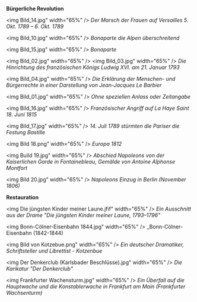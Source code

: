 **Bürgerliche Revolution**

<img Bild_14.jpg" width="65%" />
_Der Marsch der Frauen auf Versailles 5. Okt. 1789 – 6. Okt. 1789_


<img Bild_10.jpg" width="65%" />
_Bonaparte die Alpen überschreitend_


<img Bild_15.jpg" width="65%" />
_Bonaparte_


<img Bild_02.jpg" width="65%" />
<img Bild_03.jpg" width="65%" />
_Die Hinrichtung des französischen Königs Ludwig XVI. am 21. Januar 1793_


<img Bild_04.jpg" width="65%" />
_Die Erklärung der Menschen- und Bürgerrechte in einer Darstellung von Jean-Jacques Le Barbier_


<img Bild_01.jpg" width="65%" />
_Ohne speziellen Anlass oder Zeitangabe_


<img Bild_16.jpg" width="65%" />
_Französischer Angriff auf La Haye Saint 18. Juni 1815_


<img Bild_17.jpg" width="65%" />
_14. Juli 1789 stürmten die Pariser die Festung Bastille_


<img Bild 18.png" width="65%" />
_Europa 1812_


<img Build 19.jpg" width="65%" />
_Abschied Napoleons von der Kaiserlichen Garde in Fontainebleau, Gemälde von Antoine Alphonse Montfort_


<img Bild 20.jpg" width="65%" />
_Napoleons Einzug in Berlin (November 1806)_



**Restauration**

<img Die jüngsten Kinder meiner Laune.jfif" width="65%" />
_Ein Ausschnitt aus der Drame "Die jüngsten Kinder meiner Laune, 1793–1796"_


<img Bonn-Cölner-Eisenbahn 1844.jpg" width="65%" />
_Bonn-Cölner-Eisenbahn (1842-1844)


<img Bild von Kotzebue.png" width="65%" />
_Ein deutscher Dramatiker, Schriftsteller und Librettist - Kotzenbue_


<img Der Denkerclub (Karlsbader Beschlüsse).jpg" width="65%" />
_Die Karikatur "Der Denkerclub"_


<img Frankfurter Wachensturm.jpg" width="65%" />
_Ein Überfall auf die Hauptwache und die Konstablerwache in Frankfurt am Main (Frankfurter Wachsenturm)_


